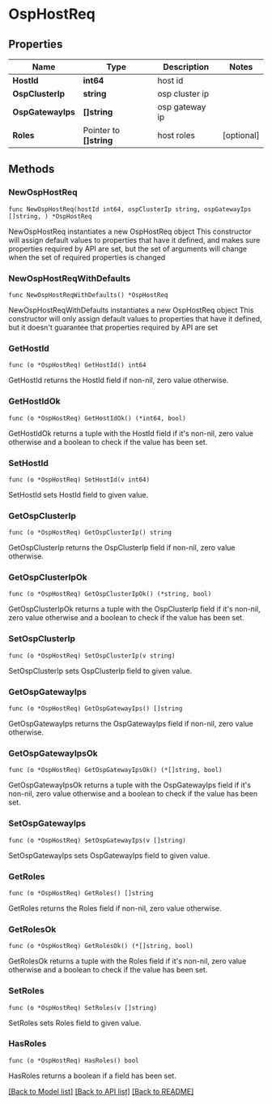 # OspHostReq

## Properties

Name | Type | Description | Notes
------------ | ------------- | ------------- | -------------
**HostId** | **int64** | host id | 
**OspClusterIp** | **string** | osp cluster ip | 
**OspGatewayIps** | **[]string** | osp gateway ip | 
**Roles** | Pointer to **[]string** | host roles | [optional] 

## Methods

### NewOspHostReq

`func NewOspHostReq(hostId int64, ospClusterIp string, ospGatewayIps []string, ) *OspHostReq`

NewOspHostReq instantiates a new OspHostReq object
This constructor will assign default values to properties that have it defined,
and makes sure properties required by API are set, but the set of arguments
will change when the set of required properties is changed

### NewOspHostReqWithDefaults

`func NewOspHostReqWithDefaults() *OspHostReq`

NewOspHostReqWithDefaults instantiates a new OspHostReq object
This constructor will only assign default values to properties that have it defined,
but it doesn't guarantee that properties required by API are set

### GetHostId

`func (o *OspHostReq) GetHostId() int64`

GetHostId returns the HostId field if non-nil, zero value otherwise.

### GetHostIdOk

`func (o *OspHostReq) GetHostIdOk() (*int64, bool)`

GetHostIdOk returns a tuple with the HostId field if it's non-nil, zero value otherwise
and a boolean to check if the value has been set.

### SetHostId

`func (o *OspHostReq) SetHostId(v int64)`

SetHostId sets HostId field to given value.


### GetOspClusterIp

`func (o *OspHostReq) GetOspClusterIp() string`

GetOspClusterIp returns the OspClusterIp field if non-nil, zero value otherwise.

### GetOspClusterIpOk

`func (o *OspHostReq) GetOspClusterIpOk() (*string, bool)`

GetOspClusterIpOk returns a tuple with the OspClusterIp field if it's non-nil, zero value otherwise
and a boolean to check if the value has been set.

### SetOspClusterIp

`func (o *OspHostReq) SetOspClusterIp(v string)`

SetOspClusterIp sets OspClusterIp field to given value.


### GetOspGatewayIps

`func (o *OspHostReq) GetOspGatewayIps() []string`

GetOspGatewayIps returns the OspGatewayIps field if non-nil, zero value otherwise.

### GetOspGatewayIpsOk

`func (o *OspHostReq) GetOspGatewayIpsOk() (*[]string, bool)`

GetOspGatewayIpsOk returns a tuple with the OspGatewayIps field if it's non-nil, zero value otherwise
and a boolean to check if the value has been set.

### SetOspGatewayIps

`func (o *OspHostReq) SetOspGatewayIps(v []string)`

SetOspGatewayIps sets OspGatewayIps field to given value.


### GetRoles

`func (o *OspHostReq) GetRoles() []string`

GetRoles returns the Roles field if non-nil, zero value otherwise.

### GetRolesOk

`func (o *OspHostReq) GetRolesOk() (*[]string, bool)`

GetRolesOk returns a tuple with the Roles field if it's non-nil, zero value otherwise
and a boolean to check if the value has been set.

### SetRoles

`func (o *OspHostReq) SetRoles(v []string)`

SetRoles sets Roles field to given value.

### HasRoles

`func (o *OspHostReq) HasRoles() bool`

HasRoles returns a boolean if a field has been set.


[[Back to Model list]](../README.md#documentation-for-models) [[Back to API list]](../README.md#documentation-for-api-endpoints) [[Back to README]](../README.md)



